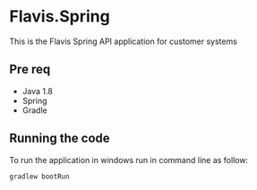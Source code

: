 # Flavis.Spring
 
 This is the Flavis Spring API application for customer systems
 
 ## Pre req
 * Java 1.8
 * Spring
 * Gradle


## Running the code
To run the application in windows run in command line as follow:

    gradlew bootRun

